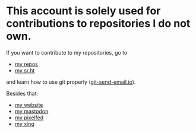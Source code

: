 <h1>This account is solely used for contributions to repositories I do not own.</h1>

If you want to contribute to my repositories, go to

* [my repos](https://git.beyermatthi.as)
* [my sr.ht](https://git.sr.ht/~matthiasbeyer)

and learn how to use git properly ([git-send-email.io](https://git-send-email.io)).

Besides that:

* [my website](https://beyermatthias.de)
* [my mastodon](https://mastodon.technology/@musicmatze)
* [my pixelfed](https://pixelfed.social/musicmatze)
* [my xing](https://www.xing.com/profile/Matthias_Beyer47)

